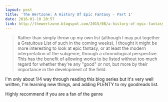 ```yaml
---
layout: post
title: 'The Wertzone: A History Of Epic Fantasy - Part 1'
date: 2016-01-10 20:57
link: http://thewertzone.blogspot.com/2015/08/a-history-of-epic-fantasy-part-1.html
---
```


> Rather than simply throw up my own list (although I may put together a Gratuitous List of such in the coming weeks), I thought it might be more interesting to look at epic fantasy, or at least the modern interpretation of the subgenre, through a chronological perspective. This has the benefit of allowing works to be listed without too much regard for whether they're any "good" or not, but more by their importance in the development of the field.

I'm only about 1/4 way through reading this blog series but it's very well written, I'm learning new things, and adding PLENTY to my goodreads list. 

Highly recommend if you are a fan of the genre
